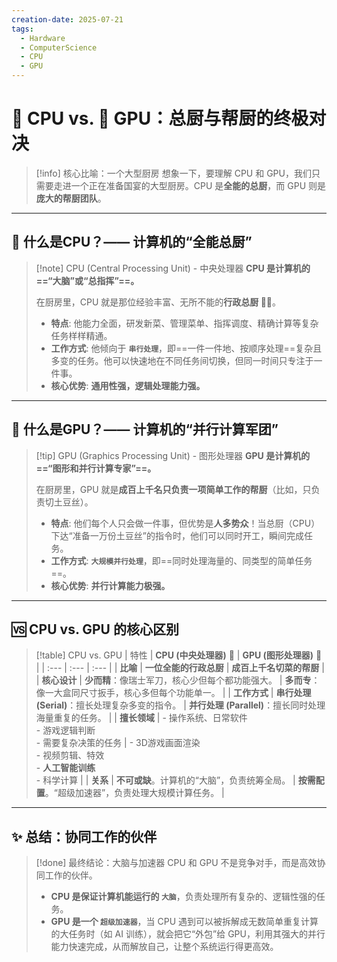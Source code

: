 ```yaml
---
creation-date: 2025-07-21
tags:
  - Hardware
  - ComputerScience
  - CPU
  - GPU
---
```


# 🧠 CPU vs. 🎨 GPU：总厨与帮厨的终极对决

> [!info] 核心比喻：一个大型厨房
> 想象一下，要理解 CPU 和 GPU，我们只需要走进一个正在准备国宴的大型厨房。CPU 是**全能的总厨**，而 GPU 则是**庞大的帮厨团队**。

---

## 🧠 什么是CPU？—— 计算机的“全能总厨”

> [!note] CPU (Central Processing Unit) - 中央处理器
> **CPU 是计算机的 ==“大脑”或“总指挥”==。**
>
> 在厨房里，CPU 就是那位经验丰富、无所不能的**行政总厨 👨‍🍳**。
>
> - **特点**: 他能力全面，研发新菜、管理菜单、指挥调度、精确计算等复杂任务样样精通。
> - **工作方式**: 他倾向于 **`串行处理`**，即==一件一件地、按顺序处理==复杂且多变的任务。他可以快速地在不同任务间切换，但同一时间只专注于一件事。
> - **核心优势**: **通用性强，逻辑处理能力强。**

---

## 🎨 什么是GPU？—— 计算机的“并行计算军团”

> [!tip] GPU (Graphics Processing Unit) - 图形处理器
> **GPU 是计算机的 ==“图形和并行计算专家”==。**
>
> 在厨房里，GPU 就是**成百上千名只负责一项简单工作的帮厨**（比如，只负责切土豆丝）。
>
> - **特点**: 他们每个人只会做一件事，但优势是**人多势众**！当总厨（CPU）下达“准备一万份土豆丝”的指令时，他们可以同时开工，瞬间完成任务。
> - **工作方式**: **`大规模并行处理`**，即==同时处理海量的、同类型的简单任务==。
> - **核心优势**: **并行计算能力极强。**

---

## 🆚 CPU vs. GPU 的核心区别

> [!table] CPU vs. GPU
> | 特性 | **CPU (中央处理器)** 🧠 | **GPU (图形处理器)** 🎨 |
> | :--- | :--- | :--- |
> | **比喻** | **一位全能的行政总厨** | **成百上千名切菜的帮厨** |
> | **核心设计** | **少而精**：像瑞士军刀，核心少但每个都功能强大。 | **多而专**：像一大盒同尺寸扳手，核心多但每个功能单一。 |
> | **工作方式** | **串行处理 (Serial)**：擅长处理复杂多变的指令。 | **并行处理 (Parallel)**：擅长同时处理海量重复的任务。 |
> | **擅长领域** | - 操作系统、日常软件<br>- 游戏逻辑判断<br>- 需要复杂决策的任务 | - 3D游戏画面渲染<br>- 视频剪辑、特效<br>- **人工智能训练**<br>- 科学计算 |
> | **关系** | **不可或缺**。计算机的“大脑”，负责统筹全局。 | **按需配置**。“超级加速器”，负责处理大规模计算任务。 |

---

## ✨ 总结：协同工作的伙伴

> [!done] 最终结论：大脑与加速器
> CPU 和 GPU 不是竞争对手，而是高效协同工作的伙伴。
>
> - **CPU 是保证计算机能运行的 `大脑`**，负责处理所有复杂的、逻辑性强的任务。
> - **GPU 是一个 `超级加速器`**，当 CPU 遇到可以被拆解成无数简单重复计算的大任务时（如 AI 训练），就会把它“外包”给 GPU，利用其强大的并行能力快速完成，从而解放自己，让整个系统运行得更高效。
